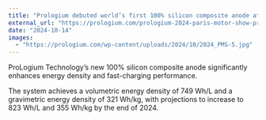 ```yaml
---
title: "Prologium debuted world’s first 100% silicon composite anode at the Paris Motor Show"
external_url: "https://prologium.com/prologium-2024-paris-motor-show-pressrelease/"
date: "2024-10-14"
images:
  - "https://prologium.com/wp-content/uploads/2024/10/2024_PMS-5.jpg"
---
```


ProLogium Technology’s new 100% silicon composite anode significantly enhances energy density and fast-charging performance. 

The system achieves a volumetric energy density of 749 Wh/L and a gravimetric energy density of 321 Wh/kg, with projections to increase to 823 Wh/L and 355 Wh/kg by the end of 2024.